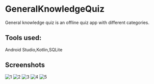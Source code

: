 # GeneralKnowledgeQuiz
General knowledge quiz is an offline quiz app with different categories. 

## Tools used:
Android Studio,Kotlin,SQLite

## Screenshots

![1](https://user-images.githubusercontent.com/16632235/72802321-b42e6100-3c75-11ea-94d6-5f6a9fbdd462.png)
![2](https://user-images.githubusercontent.com/16632235/72802384-df18b500-3c75-11ea-909b-6aa5e02fa535.png)
![3](https://user-images.githubusercontent.com/16632235/72802398-e5a72c80-3c75-11ea-91bc-f148d7ef4f28.png)
![4](https://user-images.githubusercontent.com/16632235/72802407-ea6be080-3c75-11ea-84be-9c268a881610.png)
![5](https://user-images.githubusercontent.com/16632235/72802409-ecce3a80-3c75-11ea-8c58-ba2f5cc68d1d.png)
